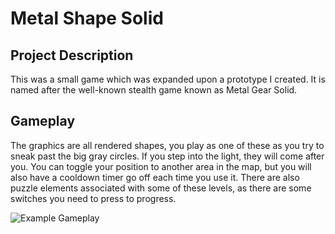 # Metal Shape Solid
## Project Description

This was a small game which was expanded upon a prototype I created. It is named after the well-known stealth game known as Metal Gear Solid.

## Gameplay
The graphics are all rendered shapes, you play as one of these as you try to sneak past the big gray circles. If you step into the light, they will come after you. You can toggle your position to another area in the map, but you will also have a cooldown timer go off each time you use it. There are also puzzle elements associated with some of these levels, as there are some switches you need to press to progress. 

![Example Gameplay](https://raw.githubusercontent.com/jtorres97/gamedev-chronicles/master/Metal-Shape-Solid/assets/images/gameplay.gif)
